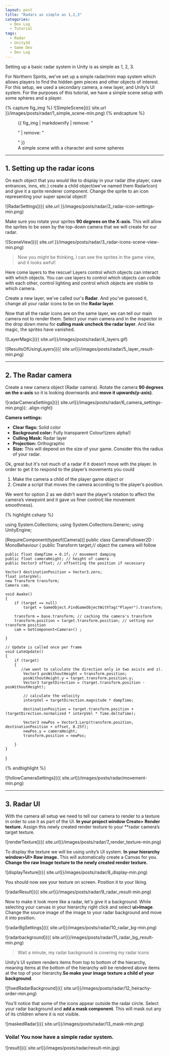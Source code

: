 ```yaml
---
layout: post
title: "Radars as simple as 1,2,3"
categories:
  - Dev Log
  - Tutorial
tags:
  - Radar
  - Unity3d
  - Game Dev
  - Dev Log
---
```


Setting up a basic radar system in Unity is as simple as 1, 2, 3.

For Northern Spirits, we’ve set up a simple radar/mini map system which allows players to find the hidden gem pieces and other objects of interest. For this setup, we used a secondary camera, a new layer, and Unity’s UI system.  For the purposes of this tutorial, we have a simple scene setup with some spheres and a player.

{% capture fig_img %}
![SimpleScene]({{ site.url }}/images/posts/radar/1_simple_scene-min.png)
{% endcapture %}

<figure>
  {{ fig_img | markdownify | remove: "<p>" | remove: "</p>" }}
  <figcaption>A simple scene with a character and some spheres</figcaption>
</figure>

----
## 1. Setting up the radar icons

On each object that you would like to display in your radar (the player, cave entrances, inns, etc.) create a child object(we've named them RadarIcon) and give it a sprite renderer component. Change the sprite to an icon representing your super special object!

![RadarSettings]({{ site.url }}/images/posts/radar/2_radar-icon-settings-min.png)

Make sure you rotate your sprites **90 degrees on the X-axis**. This will allow the sprites to be seen by the top-down camera that we will create for our radar.

![SceneView]({{ site.url }}/images/posts/radar/3_radar-icons-scene-view-min.png)

>Now you might be thinking, I can see the sprites in the game view, and it looks awful!

Here come layers to the rescue! Layers control which objects can interact with which objects.  You can use layers to control which objects can collide with each other, control lighting and control which objects are visible to which camera.

Create a new layer, we’ve called our's **Radar**. And you’ve guessed it, change all your radar icons to be on the **Radar layer**.

Now that all the radar icons are on the same layer, we can tell our main camera not to render them.  Select your main camera and in the inspector in the drop down menu for **culling mask uncheck the radar layer**. And like magic, the sprites have vanished.

![LayerMagic]({{ site.url}}/images/posts/radar/4_layers.gif)

![ResultsOfUsingLayers]({{ site.url}}/images/posts/radar/5_layer_result-min.png)

----

## 2. The Radar camera

Create a new camera object (Radar camera). Rotate the camera **90 degrees on the x-axis** so it is looking downwards and **move it upwards(y-axis)**.

![radarCameraSettings]({{ site.url}}/images/posts/radar/6_camera_settings-min.png){: .align-right}

**Camera settings:**
* __Clear flags:__  Solid color
* __Background color:__  Fully transparent Colour!(zero alpha!)
* __Culling Mask:__  Radar layer
* __Projection:__ Orthographic
* __Size:__ This will depend on the size of your game. Consider this the radius of your radar.

Ok, great but it's not much of a radar if it doesn’t move with the player. In order to get it to respond to the player’s movements you could  
1. Make the camera a child of the player game object or
2. Create a script that moves the camera according to the player’s position.

We went for option 2 as we didn’t want the player’s rotation to affect the camera’s viewpoint and it gave us finer control( like movement smoothness).

{% highlight csharp %}

using System.Collections;
using System.Collections.Generic;
using UnityEngine;

[RequireComponent(typeof(Camera))]
public class CameraFollower2D : MonoBehaviour
{
    public Transform target;// object the camera will follow

    public float dampTime = 0.1f; // movement damping
    public float cameraHeight; // height of camera
    public Vector3 offset; // offsetting the position if necessary

    Vector3 destinationPosition = Vector3.zero;
    float interpVel;
    new Transform transform;
    Camera cam;

    void Awake()
    {
        if (target == null)
            target = GameObject.FindGameObjectWithTag("Player").transform;

        transform = base.transform; // caching the camera's transform
        transform.position = target.transform.position; // setting our transform position
        cam = GetComponent<Camera>() ;

    }

    // Update is called once per frame
    void LateUpdate()
    {
        if (target)
        {
           //we want to calculate the direction only in two axis(x and z).
            Vector3 posWithoutHeight = transform.position;
            posWithoutHeight.y = target.transform.position.y;
            Vector3 targetDirection = (target.transform.position - posWithoutHeight);

            // calculate the velocity
            interpVel = targetDirection.magnitude * dampTime;

            destinationPosition = target.transform.position + (targetDirection.normalized * interpVel * Time.deltaTime);

            Vector3 newPos = Vector3.Lerp(transform.position, destinationPosition + offset, 0.25f);
            newPos.y = cameraHeight;
            transform.position = newPos;

        }
    }
}

{% endhighlight %}

![followCameraSettings]({{ site.url}}/images/posts/radar/movement-min.png)

----
## 3. Radar UI
With the camera all setup we need to tell our camera to render to a texture in order to use it as part of the UI. **In your project window Create> Render texture.**  Assign this newly created render texture to your **radar camera’s target texture.

![renderTexture]({{ site.url}}/images/posts/radar/7_render_texture-min.png)

To display the texture we will be using unity’s UI system. **In your hierarchy window>UI> Raw image.** This will automatically create a Canvas for you. **Change the raw Image texture to the newly created render texture.**

![displayTexture]({{ site.url}}/images/posts/radar/8_display-min.png)

You should now see your texture on screen. Position it to your liking.

![radarResult]({{ site.url}}/images/posts/radar/9_radar_result-min.png)

Now to make it look more like a radar, let's give it a background. While selecting your canvas in your hierarchy right click and select **ui>Image**. Change the source image of the image to your radar background and move it into position.

![radarBgSettings]({{ site.url}}/images/posts/radar/10_radar_bg-min.png)


![radarbackground]({{ site.url}}/images/posts/radar/11_radar_bg_result-min.png)

>Wait a minute, my radar background is covering my radar icons

Unity’s UI system renders items from top to bottom of the hierarchy, meaning items at the bottom of the hierarchy will be rendered above items at the top of your hierarchy.**So make your image texture a child of your background**.  


![fixedRadarBackground]({{ site.url}}/images/posts/radar/12_heirachy-order-min.png)

You’ll notice that some of the icons appear outside the radar circle. Select your radar background and **add a mask component**. This will mask out any of its children where it is not visible.


![maskedRadar]({{ site.url}}/images/posts/radar/13_mask-min.png)

### Voila! You now have a simple radar system. 

![result]({{ site.url}}/images/posts/radar/result-min.jpg)

